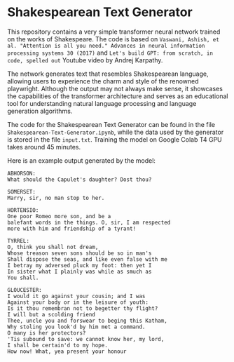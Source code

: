 # Shakespearean Text Generator

This repository contains a very simple transformer neural network trained on the works of Shakespeare. The code is based on `Vaswani, Ashish, et al. "Attention is all you need." Advances in neural information processing systems 30 (2017)` and `Let's build GPT: from scratch, in code, spelled out` Youtube video by Andrej Karpathy.

The network generates text that resembles Shakespearean language, allowing users to experience the charm and style of the renowned playwright. Although the output may not always make sense, it showcases the capabilities of the transformer architecture and serves as an educational tool for understanding natural language processing and language generation algorithms.

The code for the Shakespearean Text Generator can be found in the file `Shakespearean-Text-Generator.ipynb`, while the data used by the generator is stored in the file `input.txt`. Training the model on Google Colab T4 GPU takes around 45 minutes.


Here is an example output generated by the model:
```
ABHORSON:
What should the Capulet's daughter? Dost thou?

SOMERSET:
Marry, sir, no man stop to her.

HORTENSIO:
One poor Romeo more son, and be a
balefant words in the things. O, sir, I am respected
more with him and friendship of a tyrant!

TYRREL:
O, think you shall not dream,
Whose treason seven sons should be so in man's
Shall dispose the seas, and like even false with me
I betray my adversed pluck my foot: then yet I
In sister what I plainly was while as smuch as
You shall.

GLOUCESTER:
I would it go against your cousin; and I was
Against your body or in the leisure of youth:
Is it thou remembran not to begetter thy flight?
I will but a scolding friend
Thee, uncle you and forswear to beging this Katham,
Why stoling you look'd by him met a command.
O many is her protectors?
'Tis subound to save: we cannot know her, my lord,
I shall be certain'd to my hope.
How now! What, yea present your honour
```
